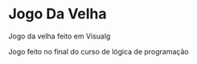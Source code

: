 # Jogo Da Velha
 Jogo da velha feito em Visualg

Jogo feito no final do curso de lógica de programação